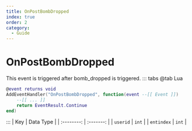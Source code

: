 ```yaml
---
title: OnPostBombDropped
index: true
order: 2
category:
  - Guide
---
```


# OnPostBombDropped
This event is triggered after bomb_dropped is triggered.
::: tabs
@tab Lua
```lua
@event returns void
AddEventHandler("OnPostBombDropped", function(event --[[ Event ]])
    --[[ ... ]]
    return EventResult.Continue
end)
```

:::
|     Key    | Data Type |
| :--------: | :-------: |
|  `userid`  |   `int`   |
| `entindex` |   `int`   |
